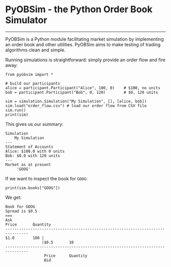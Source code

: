 # PyOBSim - the Python Order Book Simulator #
---

PyOBSim is a Python module facilitating market simulation by implementing an order book and other utilities. PyOBSim aims to make testing of trading algorithms clean and simple.

Running simulations is straightforward: simply provide an order flow and fire away:

    from pyobsim import *
    
    # build our participants
    alice = participant.Participant("Alice", 100, 0)    # $100, no units
    bob = participant.Participant("Bob", 0, 120)        # $0, 120 units
    
    sim = simulation.Simulation("My Simulation", [], [alice, bob])
    sim.load("order_flow.csv") # load our order flow from CSV file
    sim.run()
    print(sim)

This gives us our summary:

    Simulation 
	    My Simulation
    ---
    Statement of Accounts
    Alice: $100.0 with 0 units
    Bob: $0.0 with 120 units
    ---
    Market as at present
	     'GOOG'

If we want to inspect the book for `GOOG`:

    print(sim.books["GOOG"])

We get:

    Book for GOOG
    Spread is $0.5
    ===
    Ask
    Price		Quantity
    --------------------------------------------------------------------------------
    $1.0		100	|
    			    |$0.5		10
    --------------------------------------------------------------------------------
    			     Price		Quantity
    			     Bid    
